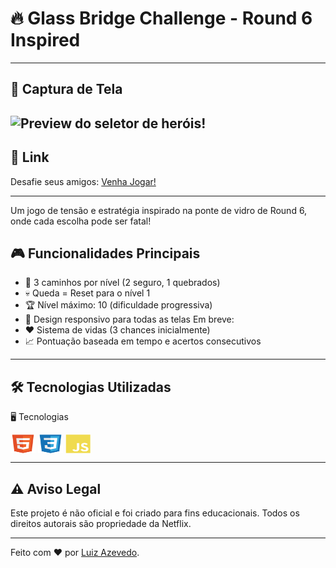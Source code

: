 # 🔥 Glass Bridge Challenge - Round 6 Inspired

---
## 📸 Captura de Tela

![Preview do seletor de heróis!](./css/imgs/capuradetela.png)
---

## 🚀 Link
Desafie seus amigos: [Venha Jogar!](https://henriluiz.github.io/ponte_vidro/ "Pontes de Vidro!")

---

Um jogo de tensão e estratégia inspirado na ponte de vidro de Round 6, onde cada escolha pode ser fatal!

## 🎮 Funcionalidades Principais
- 🌉 3 caminhos por nível (2 seguro, 1 quebrados)
- 💀 Queda = Reset para o nível 1
- 🏆 Nível máximo: 10 (dificuldade progressiva)
- 📱 Design responsivo para todas as telas
Em breve:
- ❤️ Sistema de vidas (3 chances inicialmente)
- 📈 Pontuação baseada em tempo e acertos consecutivos 

---

## 🛠️ Tecnologias Utilizadas

🖥️ Tecnologias
<div style="display: inline_block">
  <img align="center" alt="HTML" height="30" width="40" src="https://raw.githubusercontent.com/devicons/devicon/master/icons/html5/html5-original.svg">
  <img align="center" alt="CSS" height="30" width="40" src="https://raw.githubusercontent.com/devicons/devicon/master/icons/css3/css3-original.svg">
  <img align="center" alt="JavaScript" height="30" width="40" src="https://raw.githubusercontent.com/devicons/devicon/master/icons/javascript/javascript-plain.svg">
</div>

---

## ⚠️ Aviso Legal

Este projeto é não oficial e foi criado para fins educacionais. Todos os direitos autorais são propriedade da Netflix.

---

Feito com ❤️ por [Luiz Azevedo](https://github.com/Henriluiz).
